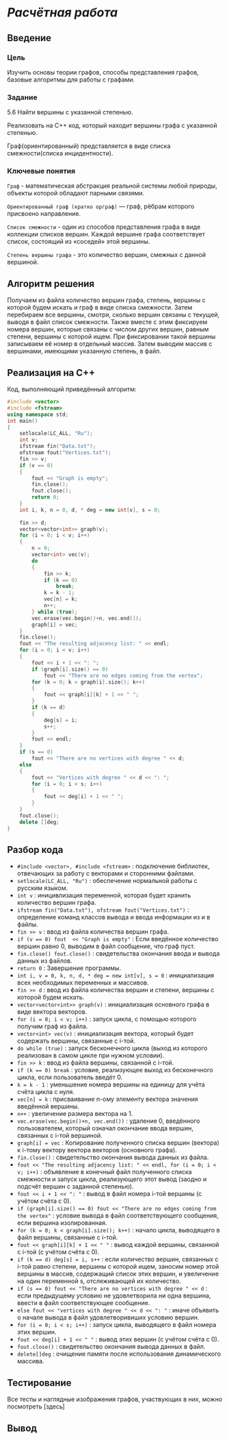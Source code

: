 # *Расчётная работа*
## Введение
### Цель
Изучить основы теории графов, способы представления графов, базовые алгоритмы для работы с графами.
### Задание
5.6 Найти вершины с указанной степенью.

Реализовать на C++ код, который находит вершины графа с указанной степенью.

Граф(ориентированный) представляется в виде списка смежности(списка инцидентности).
### Ключевые понятия
`Граф` - математическая абстракция реальной системы любой природы, объекты которой обладают парными связями.

`Ориентированный граф (кратко орграф)` — граф, рёбрам которого присвоено направление.

`Список смежности` - один из способов представления графа в виде коллекции списков вершин. Каждой вершине графа соответствует список, состоящий из «соседей» этой вершины.

`Степень вершины графа` - это количество вершин, смежных с данной вершиной.
## Алгоритм решения
Получаем из файла количество вершин графа, степень, вершины с которой будем искать и граф в виде списка смежности. Затем перебираем все вершины, смотря, сколько вершин связаны с текущей, выводя в файл список смежности. Также вместе с этим фиксируем номера вершин, которые связаны с числом других вершин, равным степени, вершины с которой ищем. При фиксировании такой вершины записываем её номер в отдельный массив. Затем выводим массив с вершинами, имеющими указанную степень, в файл.
## Реализация на С++
Код, выполняющий приведённый алгоритм:
```C++
#include <vector>
#include <fstream>
using namespace std;
int main()
{
	setlocale(LC_ALL, "Ru");
	int v;
	ifstream fin("Data.txt");
	ofstream fout("Vertices.txt");
	fin >> v;
	if (v == 0)
	{
		fout << "Graph is empty";
		fin.close();
		fout.close();
		return 0;
	}
	int	i, k, n = 0, d, * deg = new int[v], s = 0; 
	
	fin >> d;
	vector<vector<int>> graph(v);
	for (i = 0; i < v; i++)
	{
		n = 0;
		vector<int> vec(v);
		do
		{
			fin >> k;
			if (k == 0)
				break;
			k = k - 1;
			vec[n] = k;
			n++;
		} while (true);
		vec.erase(vec.begin()+n, vec.end());
		graph[i] = vec;
	}
	fin.close();
	fout << "The resulting adjacency list: " << endl;
	for (i = 0; i < v; i++)
	{
		fout << i + 1 << ": ";
		if (graph[i].size() == 0)
			fout << "There are no edges coming from the vertex";
		for (k = 0; k < graph[i].size(); k++)
		{
			fout << graph[i][k] + 1 << " ";
		}
		if (k == d)
		{
			deg[s] = i;
			s++;
		}
		fout << endl;
	}
	if (s == 0)
		fout << "There are no vertices with degree " << d;
	else
	{
		fout << "Vertices with degree " << d << ": ";
		for (i = 0; i < s; i++)
		{
			fout << deg[i] + 1 << " ";
		}
	}
	fout.close();
	delete []deg;
}
```
## Разбор кода
- `#include <vector>, #include <fstream>` : подключение библиотек, отвечающих за работу с векторами и сторонними файлами.
- `setlocale(LC_ALL, "Ru")` : обеспечение нормальной работы с русским языком.
- `int v` : иницивлизация переменной, которая будет хранить количество вершин графа.
- `ifstream fin("Data.txt"), ofstream fout("Vertices.txt")` : определение команд классов вывода и ввода информации из и в файлы.
- `fin >> v` : ввод из файла количества вершин графа.
- `if (v == 0) fout  << "Graph is empty"` : Если введённое количество вершин равно 0, выводим в файл сообщение, что граф пуст.
- `fin.close() fout.close()` : свидетельства окончания ввода и вывода данных из файлов.
- `return 0` : Завершение программы.
- `int i, v = 0, k, n, d, * deg = new int[v], s = 0` : инициализация всех необходимых переменных и массивов.
- `fin >> d` : ввод из файла количества вершин и степени, вершины с которой будем искать.
- `vector<vector<int>> graph(v)` : инициализация основного графа в виде вектора векторов.
- `for (i = 0; i < v; i++)` : запуск цикла, с помощью которого получим граф из файла.
- `vector<int> vec(v)` : инициализация вектора, который будет содержать вершины, связанные с i-той.
- `do while (true)` : запуск бесконечного цикла (выход из которого реализован в самом цикле при нужном условии).
- `fin >> k` : ввод из файла вершины, связанной с i-той.
- `if (k == 0) break` : условие, реализующее выход из бесконечного цикла, если пользователь введёт 0.
- `k = k - 1` : уменьшение номера вершины на единицу для учёта счёта цикла с нуля.
- `vec[n] = k` : присваивание n-ому элементу вектора значения введённой вершины.
- `n++` : увеличение размера вектора на 1.
- `vec.erase(vec.begin()+n, vec.end())` : удаление 0, введённого пользователем, который означал окончание ввода вершин, связанных с i-той вершиной.
- `graph[i] = vec` : Копирование полученного списка вершин (вектора) к i-тому вектору вектора векторов (основного графа).
- `fin.close()` : свидетельство окончания вывода данных из файла.
- `fout << "The resulting adjacency list: " << endl, for (i = 0; i < v; i++)` : объявление в конечный файл полученного списка смежности и запуск цикла, реализующего этот вывод (заодно и подсчёт вершин с заданной степенью).
- `fout << i + 1 << ": "` :  вывод в файл номера i-той вершины (с учётом счёта с 0).
- `if (graph[i].size() == 0) fout << "There are no edges coming from the vertex"` : условие вывода в файл соответствующего сообщения, если вершина изолированная.
- `for (k = 0; k < graph[i].size(); k++)` : начало цикла, выводящего в файл вершины, связанные с i-той.
- `fout << graph[i][k] + 1 << " "` : вывод каждой вершины, связанной с i-той (с учётом счёта с 0).
- `if (k == d) deg[s] = i, s++` : если количество вершин, связанных с i-той равно степени, вершины с которой ищем, заносим номер этой вершины в массив, содержащий список этих вершин, и увеличение на один переменной s, отслеживающей их количество.
- `if (s == 0) fout << "There are no vertices with degree " << d` : если предыдущему условию не удовлетворила ни одна вершина, ввести в файл соответствующее сообщение.
- `else fout << "vertices with degree " << d << ": "` : иначе объявить о начале вывода в файл удовлетворивиших условию вершин.
- `for (i = 0; i < s; i++)` : запуск цикла, выводящего в файл номера этих вершин.
-	`fout << deg[i] + 1 << " "` : вывод этих вершин (с учётом счёта с 0).
-	`fout.close()` : свидетельство окончания вывода данных в файл.
- `delete[]deg` : очищение памяти после использования динамического массива.
## Тестирование
Все тесты и наглядные изображения графов, участвующих в них, можно посмотреть [здесь]
## Вывод
